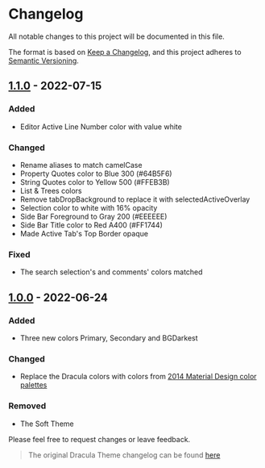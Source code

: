 # Changelog

All notable changes to this project will be documented in this file.

The format is based on [Keep a Changelog](https://keepachangelog.com/en/1.0.0/),
and this project adheres to [Semantic Versioning](https://semver.org/spec/v2.0.0.html).

## [1.1.0] - 2022-07-15

### Added

-   Editor Active Line Number color with value white

### Changed

-   Rename aliases to match camelCase
-   Property Quotes color to Blue 300 (#64B5F6)
-   String Quotes color to Yellow 500 (#FFEB3B)
-   List & Trees colors
-   Remove tabDropBackground to replace it with selectedActiveOverlay
-   Selection color to white with 16% opacity
-   Side Bar Foreground to Gray 200 (#EEEEEE)
-   Side Bar Title color to Red A400 (#FF1744)
-   Made Active Tab's Top Border opaque

### Fixed

-   The search selection's and comments' colors matched

## [1.0.0] - 2022-06-24

### Added

-   Three new colors Primary, Secondary and BGDarkest

### Changed

-   Replace the Dracula colors with colors from [2014 Material Design color palettes](https://material.io/design/color/the-color-system.html#tools-for-picking-colors)

### Removed

-   The Soft Theme

Please feel free to request changes or leave feedback.

> The original Dracula Theme changelog can be found [here](https://github.com/dracula/visual-studio-code/blob/master/CHANGELOG.md)

[1.1.0]: https://github.com/k4ustu3h/jamt-vscode/releases/tag/1.1.0
[1.0.0]: https://github.com/k4ustu3h/jamt-vscode/releases/tag/1.0.0
